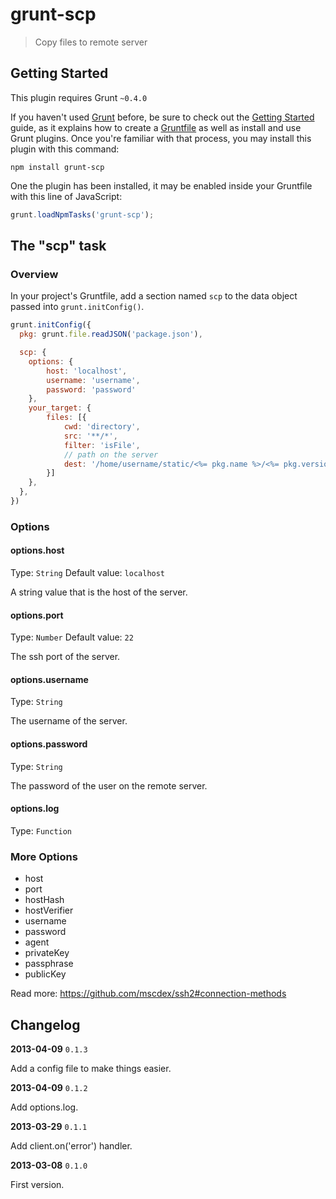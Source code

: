 # grunt-scp

> Copy files to remote server

## Getting Started

This plugin requires Grunt `~0.4.0`

If you haven't used [Grunt](http://gruntjs.com/) before, be sure to check out the [Getting Started](http://gruntjs.com/getting-started) guide, as it explains how to create a [Gruntfile](http://gruntjs.com/sample-gruntfile) as well as install and use Grunt plugins. Once you're familiar with that process, you may install this plugin with this command:

```shell
npm install grunt-scp
```

One the plugin has been installed, it may be enabled inside your Gruntfile with this line of JavaScript:

```js
grunt.loadNpmTasks('grunt-scp');
```

## The "scp" task

### Overview

In your project's Gruntfile, add a section named `scp` to the data object passed into `grunt.initConfig()`.

```js
grunt.initConfig({
  pkg: grunt.file.readJSON('package.json'),

  scp: {
    options: {
        host: 'localhost',
        username: 'username',
        password: 'password'
    },
    your_target: {
        files: [{
            cwd: 'directory',
            src: '**/*',
            filter: 'isFile',
            // path on the server
            dest: '/home/username/static/<%= pkg.name %>/<%= pkg.version %>'
        }]
    },
  },
})
```

### Options


#### options.host
Type: `String`
Default value: `localhost`

A string value that is the host of the server.

#### options.port
Type: `Number`
Default value: `22`

The ssh port of the server.


#### options.username
Type: `String`

The username of the server.


#### options.password
Type: `String`

The password of the user on the remote server.


#### options.log
Type: `Function`


### More Options

- host
- port
- hostHash
- hostVerifier
- username
- password
- agent
- privateKey
- passphrase
- publicKey

Read more: https://github.com/mscdex/ssh2#connection-methods

## Changelog

**2013-04-09** `0.1.3`

Add a config file to make things easier.

**2013-04-09** `0.1.2`

Add options.log.

**2013-03-29** `0.1.1`

Add client.on('error') handler.

**2013-03-08** `0.1.0`

First version.

